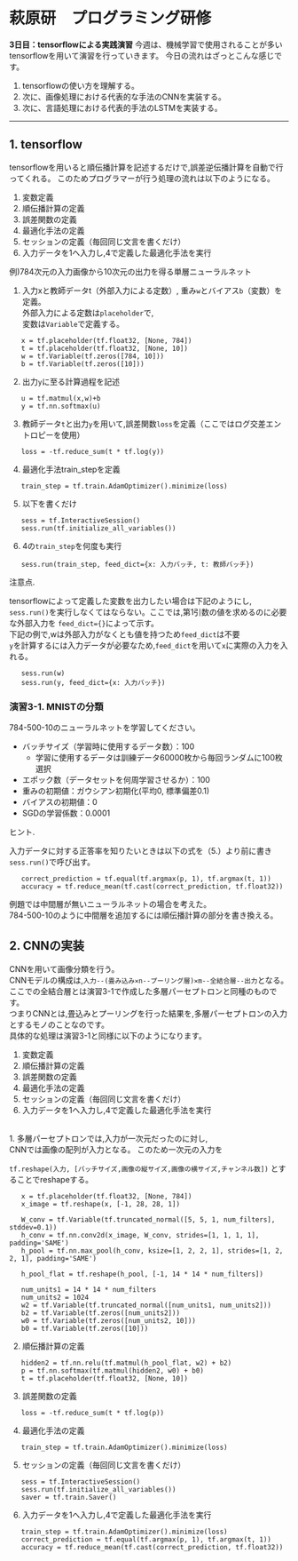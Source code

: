 # 萩原研　プログラミング研修

**3日目：tensorflowによる実践演習**
今週は、機械学習で使用されることが多いtensorflowを用いて演習を行っていきます。
今日の流れはざっとこんな感じです。
1. tensorflowの使い方を理解する。
2. 次に、画像処理における代表的な手法のCNNを実装する。
3. 次に、言語処理における代表的手法のLSTMを実装する。

---
## 1. tensorflow
tensorflowを用いると順伝播計算を記述するだけで,誤差逆伝播計算を自動で行ってくれる。
このためプログラマーが行う処理の流れは以下のようになる。
1. 変数定義
2. 順伝播計算の定義
3. 誤差関数の定義
4. 最適化手法の定義
5. セッションの定義（毎回同じ文言を書くだけ）
6. 入力データを1へ入力し,4で定義した最適化手法を実行

例)784次元の入力画像から10次元の出力を得る単層ニューラルネット
1. 入力xと教師データt（外部入力による定数）,
   重み`w`とバイアス`b`（変数）を定義。<br>
   外部入力による定数は`placeholder`で,<br>
   変数は`Variable`で定義する。
```
   x = tf.placeholder(tf.float32, [None, 784])
   t = tf.placeholder(tf.float32, [None, 10])
   w = tf.Variable(tf.zeros([784, 10]))
   b = tf.Variable(tf.zeros([10]))
```
2. 出力`y`に至る計算過程を記述
```
   u = tf.matmul(x,w)+b
   y = tf.nn.softmax(u)
```
3. 教師データ`t`と出力`y`を用いて,誤差関数`loss`を定義（ここではログ交差エントロピーを使用）
```
   loss = -tf.reduce_sum(t * tf.log(y))
```
4. 最適化手法train_stepを定義
```
   train_step = tf.train.AdamOptimizer().minimize(loss)
```
5. 以下を書くだけ
```
   sess = tf.InteractiveSession()
   sess.run(tf.initialize_all_variables())
```
6. 4の`train_step`を何度も実行
```
   sess.run(train_step, feed_dict={x: 入力バッチ, t: 教師バッチ})
```
注意点.<p> 
   tensorflowによって定義した変数を出力したい場合は下記のようにし,
   `sess.run()`を実行しなくてはならない。ここでは,第1引数の値を求めるのに必要な外部入力を
   `feed_dict={}`によって示す。<br>
   下記の例で,wは外部入力がなくとも値を持つため`feed_dict`は不要<br>
   `y`を計算するには入力データが必要なため,`feed_dict`を用いて`x`に実際の入力を入れる。
```
   sess.run(w)
   sess.run(y, feed_dict={x: 入力バッチ})
```

### 演習3-1. MNISTの分類
784-500-10のニューラルネットを学習してください。
- バッチサイズ（学習時に使用するデータ数）：100
  - 学習に使用するデータは訓練データ60000枚から毎回ランダムに100枚選択
- エポック数（データセットを何周学習させるか）：100
- 重みの初期値：ガウシアン初期化(平均0, 標準偏差0.1)
- バイアスの初期値：0
- SGDの学習係数：0.0001

ヒント.<p>
   入力データに対する正答率を知りたいときは以下の式を（5.）より前に書き`sess.run()`で呼び出す。
```
   correct_prediction = tf.equal(tf.argmax(p, 1), tf.argmax(t, 1))
   accuracy = tf.reduce_mean(tf.cast(correct_prediction, tf.float32))
```
   例題では中間層が無いニューラルネットの場合を考えた。<br>
   784-500-10のように中間層を追加するには順伝播計算の部分を書き換える。

## 2. CNNの実装
CNNを用いて画像分類を行う。<br>
CNNモデルの構成は,`入力--(畳み込み✕n--プーリング層)✕m--全結合層--出力`となる。<br>
ここでの全結合層とは演習3-1で作成した多層パーセプトロンと同種のものです。<br>
つまりCNNとは,畳込みとプーリングを行った結果を,多層パーセプトロンの入力とするモノのことなのです。<br>
具体的な処理は演習3-1と同様に以下のようになります。<br>
1. 変数定義
2. 順伝播計算の定義
3. 誤差関数の定義
4. 最適化手法の定義
5. セッションの定義（毎回同じ文言を書くだけ）
6. 入力データを1へ入力し,4で定義した最適化手法を実行   
<br>
1. 多層パーセプトロンでは,入力が一次元だったのに対し,<br>
   CNNでは画像の配列が入力となる。
   このため一次元の入力を
   
   `tf.reshape(入力, [バッチサイズ,画像の縦サイズ,画像の横サイズ,チャンネル数])`
   とすることでreshapeする。

```
   x = tf.placeholder(tf.float32, [None, 784])
   x_image = tf.reshape(x, [-1, 28, 28, 1])
```

```
   W_conv = tf.Variable(tf.truncated_normal([5, 5, 1, num_filters], stddev=0.1))
   h_conv = tf.nn.conv2d(x_image, W_conv, strides=[1, 1, 1, 1], padding='SAME')
   h_pool = tf.nn.max_pool(h_conv, ksize=[1, 2, 2, 1], strides=[1, 2, 2, 1], padding='SAME')
```

```
   h_pool_flat = tf.reshape(h_pool, [-1, 14 * 14 * num_filters])
```

```
   num_units1 = 14 * 14 * num_filters
   num_units2 = 1024
   w2 = tf.Variable(tf.truncated_normal([num_units1, num_units2]))
   b2 = tf.Variable(tf.zeros([num_units2]))
   w0 = tf.Variable(tf.zeros([num_units2, 10]))
   b0 = tf.Variable(tf.zeros([10])) 
```

2. 順伝播計算の定義
```
   hidden2 = tf.nn.relu(tf.matmul(h_pool_flat, w2) + b2)
   p = tf.nn.softmax(tf.matmul(hidden2, w0) + b0)
   t = tf.placeholder(tf.float32, [None, 10])
```
3. 誤差関数の定義
```
   loss = -tf.reduce_sum(t * tf.log(p)) 
```
4. 最適化手法の定義
```
   train_step = tf.train.AdamOptimizer().minimize(loss)
```
5. セッションの定義（毎回同じ文言を書くだけ）
```
   sess = tf.InteractiveSession()
   sess.run(tf.initialize_all_variables())
   saver = tf.train.Saver()
```
6. 入力データを1へ入力し,4で定義した最適化手法を実行   
```
   train_step = tf.train.AdamOptimizer().minimize(loss)
   correct_prediction = tf.equal(tf.argmax(p, 1), tf.argmax(t, 1))
   accuracy = tf.reduce_mean(tf.cast(correct_prediction, tf.float32))
```

